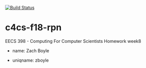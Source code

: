 [![Build Status](https://travis-ci.org/zaboyle/c4cs-f18-rpn.svg?branch=master)](https://travis-ci.org/zaboyle/c4cs-f18-rpn)
# c4cs-f18-rpn
EECS 398 - Computing For Computer Scientists Homework week8

* name: Zach Boyle

* uniqname: zboyle
